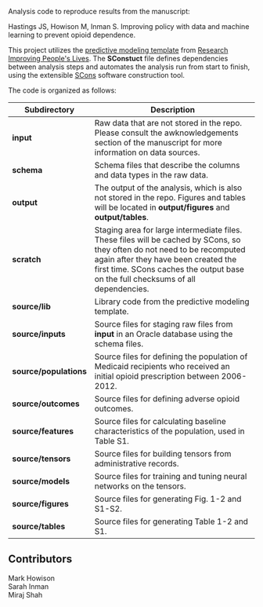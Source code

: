 Analysis code to reproduce results from the manuscript:

Hastings JS, Howison M, Inman S. Improving policy with data and machine learning to prevent opioid dependence.

This project utilizes the [predictive modeling
template](https://github.com/ripl-org/predictive-template) from [Research
Improving People's Lives](https://ripl.org).  The **SConstuct** file defines
dependencies between analysis steps and automates the analysis run from start
to finish, using the extensible [SCons](http://scons.org/) software
construction tool.

The code is organized as follows:

| Subdirectory | Description |
| --- | --- |
| **input** | Raw data that are not stored in the repo. Please consult the awknowledgements section of the manuscript for more information on data sources. |
| **schema** | Schema files that describe the columns and data types in the raw data. |
| **output** | The output of the analysis, which is also not stored in the repo. Figures and tables will be located in **output/figures** and **output/tables**. |
| **scratch** | Staging area for large intermediate files. These files will be cached by SCons, so they often do not need to be recomputed again after they have been created the first time. SCons caches the output base on the full checksums of all dependencies. |
| **source/lib** | Library code from the predictive modeling template. |
| **source/inputs** | Source files for staging raw files from **input** in an Oracle database using the schema files. |.
| **source/populations** | Source files for defining the population of Medicaid recipients who received an initial opioid prescription between 2006-2012. |
| **source/outcomes** | Source files for defining adverse opioid outcomes. |
| **source/features** | Source files for calculating baseline characteristics of the population, used in Table S1. |
| **source/tensors** | Source files for building tensors from administrative records. |
| **source/models** | Source files for training and tuning neural networks on the tensors. |
| **source/figures** | Source files for generating Fig. 1-2 and S1-S2. |
| **source/tables** | Source files for generating Table 1-2 and S1. |

## Contributors

Mark Howison  
Sarah Inman  
Miraj Shah
